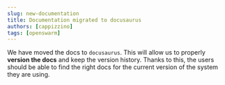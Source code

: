 ```yaml
---
slug: new-documentation
title: Documentation migrated to docusaurus
authors: [cappizzino]
tags: [openswarm]
---
```


We have moved the docs to `docusaurus`.
This will allow us to properly **version the docs** and keep the version history.
Thanks to this, the users should be able to find the right docs for the current version of the system they are using.

<!-- truncate -->
